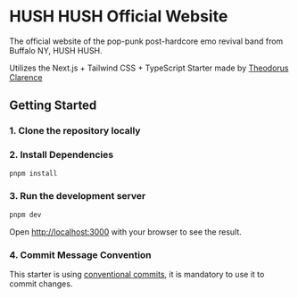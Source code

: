 # HUSH HUSH Official Website

The official website of the pop-punk post-hardcore emo revival band from Buffalo NY, HUSH HUSH.

Utilizes the Next.js + Tailwind CSS + TypeScript Starter made by [Theodorus Clarence](https://theodorusclarence.com)

## Getting Started

### 1. Clone the repository locally

### 2. Install Dependencies

```bash
pnpm install
```

### 3. Run the development server

```bash
pnpm dev
```

Open [http://localhost:3000](http://localhost:3000) with your browser to see the result.

### 4. Commit Message Convention

This starter is using [conventional commits](https://www.conventionalcommits.org/en/v1.0.0/), it is mandatory to use it to commit changes.
